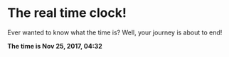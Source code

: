 # The real time clock!

Ever wanted to know what the time is? Well, your journey is about to end!

**The time is Nov 25, 2017, 04:32**